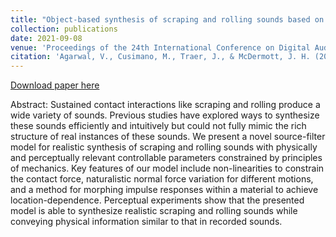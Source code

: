 ```yaml
---
title: "Object-based synthesis of scraping and rolling sounds based on non-linear physical constraints"
collection: publications
date: 2021-09-08
venue: 'Proceedings of the 24th International Conference on Digital Audio Effects (DAFx20in21)'
citation: 'Agarwal, V., Cusimano, M., Traer, J., & McDermott, J. H. (2021). Object-based synthesis of scraping and rolling sounds based on non-linear physical constraints. Proceedings of the 24th International Conference on Digital Audio Effects (DAFx20in21), 136–143.'
---
```


[Download paper here](http://mcdermottlab.mit.edu/papers/Agarwal_etal_2021_scraping_rolling_synthesis_DAFx.pdf)

Abstract: Sustained contact interactions like scraping and rolling produce a wide variety of sounds. Previous studies have explored ways to synthesize these sounds efficiently and intuitively but could not fully mimic the rich structure of real instances of these sounds. We present a novel source-filter model for realistic synthesis of scraping and rolling sounds with physically and perceptually relevant controllable parameters constrained by principles of mechanics. Key features of our model include non-linearities to constrain the contact force, naturalistic normal force variation for different motions, and a method for morphing impulse responses within a material to achieve location-dependence. Perceptual experiments show that the presented model is able to synthesize realistic scraping and rolling sounds while conveying physical information similar to that in recorded sounds.
